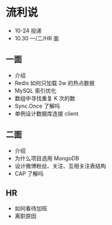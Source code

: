 # 流利说

- 10-24 投递
- 10.30 一/二/HR 面

## 一面

- 介绍
- Redis 如何只加载 2w 的热点数据
- MySQL 索引优化
- 数组中寻找重复 K 次的数
- Sync.Once 了解吗
- 单例设计数据库连接 client


## 二面

- 介绍
- 为什么项目选用 MongoDB
- 设计微博粉丝、关注、互相关注表结构
- CAP 了解吗

## HR

- 如何看待加班
- 离职原因